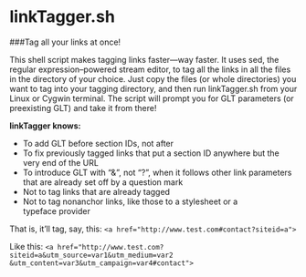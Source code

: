 linkTagger.sh
=============

###Tag all your links at once!

This shell script makes tagging links faster&mdash;way faster. It uses sed, the regular expression&ndash;powered stream editor, to tag all the links in all the files in the directory of your choice. Just copy the files (or whole directories) you want to tag into your tagging directory, and then run linkTagger.sh from your Linux or Cygwin terminal. The script will prompt you for GLT parameters (or preexisting GLT) and take it from there!

<strong>linkTagger knows:</strong>
* To add GLT before section IDs, not after
* To fix previously tagged links that put a section ID anywhere but the very end of the&nbsp;URL
* To introduce GLT with &ldquo;&&rdquo;, not &ldquo;?&rdquo;, when it follows other link parameters that are already set off by a question&nbsp;mark
* Not to tag links that are already tagged
* Not to tag nonanchor links, like those to a stylesheet or a typeface&nbsp;provider

That is, it&rsquo;ll tag, say, this: 
`<a href="http://www.test.com#contact?siteid=a">`

Like this: 
`<a href="http://www.test.com?siteid=a&utm_source=var1&utm_medium=var2`
`&utm_content=var3&utm_campaign=var4#contact">`